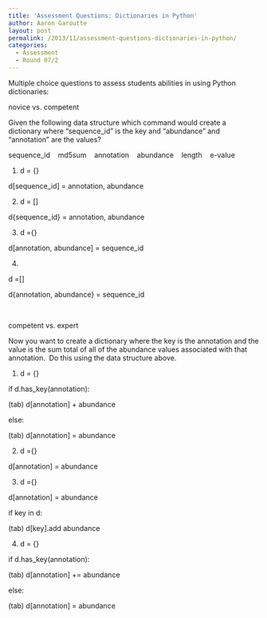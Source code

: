 ```yaml
---
title: 'Assessment Questions: Dictionaries in Python'
author: Aaron Garoutte
layout: post
permalink: /2013/11/assessment-questions-dictionaries-in-python/
categories:
  - Assessment
  - Round 07/2
---
```

Multiple choice questions to assess students abilities in using Python dictionaries:

novice vs. competent

Given the following data structure which command would create a dictionary where &#8220;sequence_id&#8221; is the key and &#8220;abundance&#8221; and &#8220;annotation&#8221; are the values?

sequence_id    md5sum    annotation    abundance    length    e-value

1) d = {}

d[sequence_id] = annotation, abundance

2) d = []

d{sequence_id} = annotation, abundance

3) d ={}

d[annotation, abundance] = sequence_id

4)

d =[]

d{annotation, abundance} = sequence_id

&nbsp;

competent vs. expert

Now you want to create a dictionary where the key is the annotation and the value is the sum total of all of the abundance values associated with that annotation.  Do this using the data structure above.

1) d = {}

if d.has_key(annotation):

(tab) d[annotation] + abundance

else:

(tab) d[annotation] = abundance

2) d ={}

d[annotation] = abundance

3) d ={}

d[annotation] = abundance

if key in d:

(tab) d[key].add abundance

4) d = {}

if d.has_key(annotation):

(tab) d[annotation] += abundance

else:

(tab) d[annotation] = abundance

&nbsp;

&nbsp;